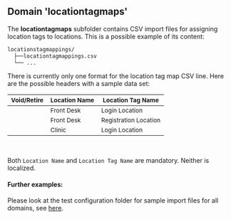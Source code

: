 ## Domain 'locationtagmaps'
The **locationtagmaps** subfolder contains CSV import files for assigning location tags to locations.
This is a possible example of its content:
```bash
locationstagmappings/
  ├──locationtagmappings.csv
  └── ...
```
There is currently only one format for the location tag map CSV line.
Here are the possible headers with a sample data set:

| <sub>Void/Retire</sub> | <sub>Location Name</sub> | <sub>Location Tag Name    </sub> |
|---------------------|--------------------------|----------------------------------|
| <sub>           </sub> | <sub>Front Desk   </sub> | <sub>Login Location       </sub> |
| <sub>           </sub> | <sub>Front Desk   </sub> | <sub>Registration Location</sub> |
| <sub>           </sub> | <sub>Clinic       </sub> | <sub>Login Location       </sub> |

<br/>

Both `Location Name` and `Location Tag Name` are mandatory. Neither is localized.

#### Further examples:
Please look at the test configuration folder for sample import files for all domains, see
[here](../api/src/test/resources/testAppDataDir/configuration).